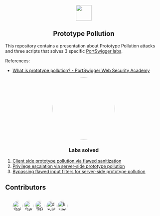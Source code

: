<div align="center">
<img src="https://portswigger.net/web-security/prototype-pollution/images/prototype-pollution-infographic.svg" style="width:50px;"/>
</div>
<center><h2>Prototype Pollution</h2></center>

This repository contains a presentation about Prototype Pollution attacks and three scripts that solves 3 specific <a href="https://portswigger.net/web-security/all-labs">PortSwigger labs</a>.

References:
<ul>
<li><a href="https://portswigger.net/web-security/prototype-pollution">What is prototype pollution? - PortSwigger Web Security Academy</a></li>
</ul>

<div align="center"><img src="https://images.bishopfox.com/prod-1437/Images/channels/blog/tiles/Bishop-Fox-Blog-Burp-Suite.jpg" style="border-radius:50%" width="200"/></div>

<center><h3>Labs solved</h3></center>
<ol>
<li><a href="https://portswigger.net/web-security/prototype-pollution/client-side/lab-prototype-pollution-client-side-prototype-pollution-via-flawed-sanitization">Client side prototype pollution via flawed sanitization</a></li>
<li><a href="https://portswigger.net/web-security/prototype-pollution/server-side/lab-privilege-escalation-via-server-side-prototype-pollution">Privilege escalation via server-side prototype pollution</a></li>
<li><a href="https://portswigger.net/web-security/prototype-pollution/server-side/lab-bypassing-flawed-input-filters-for-server-side-prototype-pollution">Bypassing flawed input filters for server-side prototype pollution</a></li>

</ol>

## Contributors

<ul style="display: inline-block;">

<li style="display: inline-block;" class="mb-2 mr-2">
      <a href="https://github.com/pierpaolosestito-dev" class="" data-hovercard-type="user" data-hovercard-url="/users/pierpaolosestito-dev/hovercard" data-octo-click="hovercard-link-click" data-octo-dimensions="link_type:self">
        <img src="https://avatars.githubusercontent.com/u/112246529?s=64&amp;v=4" alt="@pierpaolosestito-dev" style="border-radius:50%" size="32" height="32" width="32" data-view-component="true" class="avatar circle">
      </a>
    </li>



<li style="display: inline-block;" class="mb-2 mr-2">
      <a href="https://github.com/whyskeey" class="" data-hovercard-type="user" data-hovercard-url="/users/whyskeey/hovercard" data-octo-click="hovercard-link-click" data-octo-dimensions="link_type:self">
        <img src="https://avatars.githubusercontent.com/u/73330893?v=4" alt="@whyskeey" style="border-radius:50%" size="32" height="32" width="32" data-view-component="true" class="avatar circle">
      </a>
    </li>


<li style="display: inline-block;" class="mb-2 mr-2">
      <a href="https://github.com/GabrielTripodi" class="" data-hovercard-type="user" data-hovercard-url="/users/GabrielTripodi/hovercard" data-octo-click="hovercard-link-click" data-octo-dimensions="link_type:self">
        <img src="https://avatars.githubusercontent.com/u/73585557?s=64&amp;v=4" alt="@GabrielTripodi" style="border-radius:50%" size="32" height="32" width="32" data-view-component="true" class="avatar circle">
      </a>
    </li>

<li style="display: inline-block;" class="mb-2 mr-2">
      <a href="https://github.com/davidecirimele" class="" data-hovercard-type="user" data-hovercard-url="/users/Cris23-prog/hovercard" data-octo-click="hovercard-link-click" data-octo-dimensions="link_type:self">
        <img src="https://avatars.githubusercontent.com/u/73585771?s=70&v=4" alt="davidecirimele" style="border-radius:50%" size="32" height="32" width="32" data-view-component="true" class="avatar circle">
      </a>
    </li>

<li style="display: inline-block;" class="mb-2 mr-2">
      <a href="https://github.com/kaleemullahc10" class="" data-hovercard-type="user" data-hovercard-url="/users/Cris23-prog/hovercard" data-octo-click="hovercard-link-click" data-octo-dimensions="link_type:self">
        <img src="https://avatars.githubusercontent.com/u/115483484?s=70&v=4" alt="kaleemullahc10" style="border-radius:50%" size="32" height="32" width="32" data-view-component="true" class="avatar circle">
      </a>
    </li>

</ul>